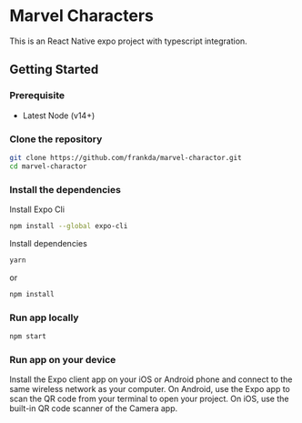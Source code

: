 # Marvel Characters

This is an React Native expo project with typescript integration.

## Getting Started

### Prerequisite

- Latest Node (v14+)

### Clone the repository

```bash
git clone https://github.com/frankda/marvel-charactor.git
cd marvel-charactor
```

### Install the dependencies
Install Expo Cli

```bash
npm install --global expo-cli
```

Install dependencies

```bash
yarn
```

or

```bash
npm install
```

### Run app locally
```bash
npm start
```

### Run app on your device
Install the Expo client app on your iOS or Android phone and connect to the same wireless network as your computer. On Android, use the Expo app to scan the QR code from your terminal to open your project. On iOS, use the built-in QR code scanner of the Camera app.